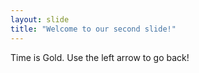 ```yaml
---
layout: slide
title: "Welcome to our second slide!"
---
```

Time is Gold.
Use the left arrow to go back!
